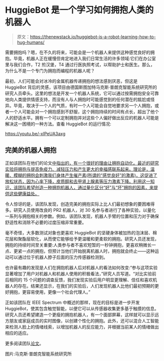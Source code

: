 # HuggieBot 是一个学习如何拥抱人类的机器人

> 原文：<https://thenewstack.io/huggiebot-is-a-robot-learning-how-to-hug-humans/>

需要拥抱吗？嗯，在不久的将来，可能会是一个机器人来提供这种感觉良好的拥抱。毕竟，机器人正在缓慢但肯定地进入我们日常生活的许多领域:它们在办公室里与我们合作，T2 煎汉堡，T4 通过行医执照考试，以帮助护士和医生。那么，为什么不是一个专门为拥抱而编程的机器人呢？

最初，人们可能会对冰冷的金属机器传递拥抱的想法感到厌恶，但这是 HuggieBot 背后的灵感，该项目由德国斯图加特马克斯·普朗克智能系统研究所的研究人员牵头。这里的想法是开发一个机器人系统，它可以通过按需拥抱安全可靠地向人类提供情感支持，而没有人与人拥抱时可能感觉到的任何潜在的尴尬或怪异。毕竟，取决于一个人的气质，有时一个人可能会自觉地要求另一个人拥抱，或者一个人可能会对一个拥抱感到不舒服，这个拥抱持续的时间有点长，超出了他个人的舒适水平。拥有一个可以定制拥抱并对这些个人偏好做出反应的机器人可能是解决这一困境的一种方法。查看 HuggieBot 的运行情况:

https://youtu.be/-xIPeUA3axg

## 完美的机器人拥抱

正如该团队在他们的论文[中指出的，有一个很好的理由让拥抱自动化。最近的研究实验将拥抱与提高免疫力、减轻压力和产生更大的幸福感联系起来。理论是，温暖、模糊的拥抱会刺激我们身体产生催产素(所谓的“感觉良好”的激素)，这促进了放松状态，因为心率下降，皮质醇和去甲肾上腺素等压力激素下降。利用这一知识，该团队希望创造一种拥抱机器人，通过量化区分“好”与“坏”拥抱的因素，来提供这些健康益处。](https://dl.acm.org/citation.cfm?id=3176905&dl=ACM&coll=DL)

令人惊讶的是，该团队发现，创造完美的拥抱实际上比人们最初想象的要困难得多。研究人员使用改良的 PR2 机器人，对 30 名参与者进行了各种实验，以量化一系列与拥抱相关的参数。例如，该团队发现，机器人手臂的位置和压力对于确保舒适性和消除不必要的过度压缩非常重要。

毫不奇怪，大多数测试对象也更喜欢 HuggieBot 的坚硬身体被加热的泡沫层、棉花层和聚酯层软化，从而使它能够给予更温暖和更柔软的拥抱。研究人员还发现，拥抱的持续时间至关重要:人类参与者不喜欢短暂的一秒钟拥抱，更喜欢稍微长一点、更紧一点的拥抱，但预计当他们开始脱离机器人时，拥抱就会终止——这种运动可以通过位于机器人脖子后面的压力传感器检测到。

也许最有趣的发现是人们在拥抱机器人后对机器人的看法如何改变:“参与这项实验显著增加了用户对机器人和机器人使用的积极看法，”研究人员写道。“对比实验前后相同的 15 个问题的调查反馈，我们发现实验后用户明显更理解、信任和喜欢机器人的存在。结果还显示，在我们的实验后，人们发现机器人比他们最初预期的更好拥抱，更容易使用，更像一个社会代理人。”

正如该团队在 IEEE Spectrum 中概述的那样，现在的目标是进一步开发 HuggieBot，使其包含触觉智能，以便它可以从传感器收集更多基于触摸的信息。研究人员还希望建造一个更瘦的拥抱机器人，有一个面部屏幕，这样就可以显示远方朋友或家庭成员的实时图像，以创建个性化的拥抱。此外，还可以混合人工智能来检测人脸上的情绪线索，以增加机器人的反应能力，并根据当前某人的情绪做出相应的适应。

更多阅读团队[论文](https://dl.acm.org/citation.cfm?id=3176905&dl=ACM&coll=DL)。

图片:马克斯·普朗克智能系统研究所

<svg xmlns:xlink="http://www.w3.org/1999/xlink" viewBox="0 0 68 31" version="1.1"><title>Group</title> <desc>Created with Sketch.</desc></svg>
